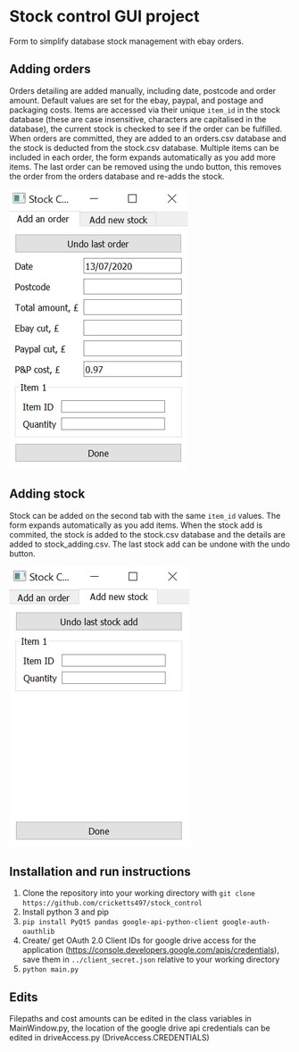 # Stock control GUI project
Form to simplify database stock management with ebay orders.

## Adding orders
Orders detailing are added manually, including date, postcode and order amount. Default values are set for the ebay, paypal, and postage and packaging costs.
Items are accessed via their unique `item_id` in the stock database (these are case insensitive, characters are capitalised in the database), the current stock is checked to see if the order can be fulfilled.
When orders are committed, they are added to an orders.csv database and the stock is deducted from the stock.csv database. Multiple items can be included in each order, the form expands automatically as you add more items.
The last order can be removed using the undo button, this removes the order from the orders database and re-adds the stock.

![Order adding form](/images/order_form.png)

## Adding stock
Stock can be added on the second tab with the same `item_id` values. The form expands automatically as you add items. When the stock add is commited, the stock is added to the stock.csv database and the details are added to stock_adding.csv. The last stock add can be undone with the undo button.

![Stock adding form](/images/stock_form.png)

## Installation and run instructions
1. Clone the repository into your working directory with `git clone https://github.com/cricketts497/stock_control`
2. Install python 3 and pip
3. `pip install PyQt5 pandas google-api-python-client google-auth-oauthlib`
4. Create/ get OAuth 2.0 Client IDs for google drive access for the application (https://console.developers.google.com/apis/credentials), save them in `../client_secret.json` relative to your working directory
5. `python main.py`

## Edits
Filepaths and cost amounts can be edited in the class variables in MainWindow.py, the location of the google drive api credentials can be edited in driveAccess.py (DriveAccess.CREDENTIALS)
